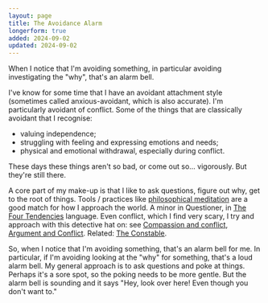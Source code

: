 ```yaml
---
layout: page
title: The Avoidance Alarm
longerform: true
added: 2024-09-02
updated: 2024-09-02
---
```


<div class="boxout">When I notice that I'm avoiding something, in particular avoiding investigating the "why", that's an alarm bell.</div>

I've know for some time that I have an avoidant attachment style (sometimes called anxious-avoidant, which is also accurate). I'm particularly avoidant of conflict. Some of the things that are classically avoidant that I recognise:

- valuing independence;
- struggling with feeling and expressing emotions and needs;
- physical and emotional withdrawal, especially during conflict.

These days these things aren't so bad, or come out so... vigorously. But they're still there.

A core part of my make-up is that I like to ask questions, figure out why, get to the root of things. Tools / practices like [philosophical meditation](/notes/philosophy/philosophical%20meditation.jpg) are a good match for how I approach the world. A minor in Questioner, in [The Four Tendencies](/notes/systems-thinking/the%20four%20tendencies.jpg) language. Even conflict, which I find very scary, I try and approach with this detective hat on: see [Compassion and conflict](/thinking/compassion-and-conflict/), [Argument and Conflict](/thinking/argument-and-conflict/). Related: [The Constable](/thinking/the-constable/).

So, when I notice that I'm avoiding something, that's an alarm bell for me. In particular, if I'm avoiding looking at the "why" for something, that's a loud alarm bell. My general approach is to ask questions and poke at things. Perhaps it's a sore spot, so the poking needs to be more gentle. But the alarm bell is sounding and it says "Hey, look over here! Even though you don't want to."